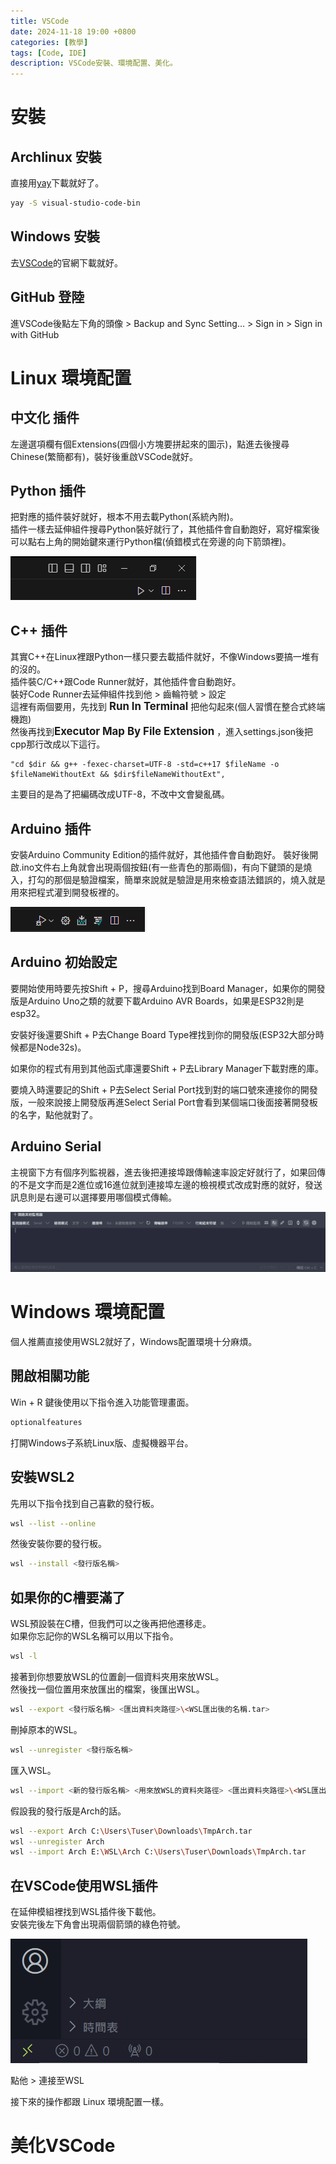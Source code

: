 ```yaml
---
title: VSCode
date: 2024-11-18 19:00 +0800
categories: [教學]
tags: [Code, IDE]
description: VSCode安裝、環境配置、美化。
---
```


# 安裝
## Archlinux 安裝
直接用[yay](/posts/Yay)下載就好了。 <br>
```bash
yay -S visual-studio-code-bin
```

## Windows 安裝
去[VSCode](https://code.visualstudio.com/)的官網下載就好。 <br>

## GitHub 登陸
進VSCode後點左下角的頭像 > Backup and Sync Setting... > Sign in > Sign in with GitHub <br>

# Linux 環境配置
## 中文化 插件
左邊選項欄有個Extensions(四個小方塊要拼起來的圖示)，點進去後搜尋Chinese(繁簡都有)，裝好後重啟VSCode就好。 <br>

## Python 插件
把對應的插件裝好就好，根本不用去載Python(系統內附)。 <br>
插件一樣去延伸組件搜尋Python裝好就行了，其他插件會自動跑好，寫好檔案後可以點右上角的開始鍵來運行Python檔(偵錯模式在旁邊的向下箭頭裡)。 <br>

![Desktop View](/assets/img/2024-11-18-VSCode/PythonRun.png)

## C++ 插件
其實C++在Linux裡跟Python一樣只要去載插件就好，不像Windows要搞一堆有的沒的。 <br>
插件裝C/C++跟Code Runner就好，其他插件會自動跑好。 <br>
裝好Code Runner去延伸組件找到他 > 齒輪符號 > 設定 <br>
這裡有兩個要用，先找到 <span style="font-weight: bold; font-size: 1.2em;">Run In Terminal</span> 把他勾起來(個人習慣在整合式終端機跑) <br>
然後再找到<span style="font-weight: bold; font-size: 1.2em;">Executor Map By File Extension</span> ，進入settings.json後把cpp那行改成以下這行。 <br>
```text
"cd $dir && g++ -fexec-charset=UTF-8 -std=c++17 $fileName -o $fileNameWithoutExt && $dir$fileNameWithoutExt",
```

主要目的是為了把編碼改成UTF-8，不改中文會變亂碼。 <br>

## Arduino 插件
安裝Arduino Community Edition的插件就好，其他插件會自動跑好。
裝好後開啟.ino文件右上角就會出現兩個按鈕(有一些青色的那兩個)，有向下鍵頭的是燒入，打勾的那個是驗證檔案，簡單來說就是驗證是用來檢查語法錯誤的，燒入就是用來把程式灌到開發板裡的。 <br>

![Desktop View](/assets/img/2024-11-18-VSCode/ArduinoUp.png)

## Arduino 初始設定
要開始使用時要先按Shift + P，搜尋Arduino找到Board Manager，如果你的開發版是Arduino Uno之類的就要下載Arduino AVR Boards，如果是ESP32則是esp32。 <br>

安裝好後還要Shift + P去Change Board Type裡找到你的開發版(ESP32大部分時候都是Node32s)。 <br>

如果你的程式有用到其他函式庫還要Shift + P去Library Manager下載對應的庫。 <br>

要燒入時還要記的Shift + P去Select Serial Port找到對的端口號來連接你的開發版，一般來說接上開發版再進Select Serial Port會看到某個端口後面接著開發板的名字，點他就對了。 <br>

## Arduino Serial
主視窗下方有個序列監視器，進去後把連接埠跟傳輸速率設定好就行了，如果回傳的不是文字而是2進位或16進位就到連接埠左邊的檢視模式改成對應的就好，發送訊息則是右邊可以選擇要用哪個模式傳輸。 <br>

![Desktop View](/assets/img/2024-11-18-VSCode/ArduinoSerial.png)

# Windows 環境配置
個人推薦直接使用WSL2就好了，Windows配置環境十分麻煩。 <br>

## 開啟相關功能
Win + R 鍵後使用以下指令進入功能管理畫面。 <br>
```bash
optionalfeatures
```

打開Windows子系統Linux版、虛擬機器平台。 <br>

## 安裝WSL2
先用以下指令找到自己喜歡的發行板。 <br>
```bash
wsl --list --online
```

然後安裝你要的發行板。 <br>
```bash
wsl --install <發行版名稱>
```

## 如果你的C槽要滿了
WSL預設裝在C槽，但我們可以之後再把他遷移走。 <br>
如果你忘記你的WSL名稱可以用以下指令。 <br>
```bash
wsl -l
```

接著到你想要放WSL的位置創一個資料夾用來放WSL。 <br>
然後找一個位置用來放匯出的檔案，後匯出WSL。 <br>
```bash
wsl --export <發行版名稱> <匯出資料夾路徑>\<WSL匯出後的名稱.tar>
```

刪掉原本的WSL。 <br>
```bash
wsl --unregister <發行版名稱>
```

匯入WSL。 <br>
```bash
wsl --import <新的發行版名稱> <用來放WSL的資料夾路徑> <匯出資料夾路徑>\<WSL匯出後的名稱.tar>
```

假設我的發行版是Arch的話。 <br>
```bash
wsl --export Arch C:\Users\Tuser\Downloads\TmpArch.tar
wsl --unregister Arch
wsl --import Arch E:\WSL\Arch C:\Users\Tuser\Downloads\TmpArch.tar
```

## 在VSCode使用WSL插件
在延伸模組裡找到WSL插件後下載他。 <br>
安裝完後左下角會出現兩個箭頭的綠色符號。 <br>

![Desktop View](/assets/img/2024-11-18-VSCode/WSLConnect.png)

點他 > 連接至WSL <br>

接下來的操作都跟 Linux 環境配置一樣。 <br>

# 美化VSCode
